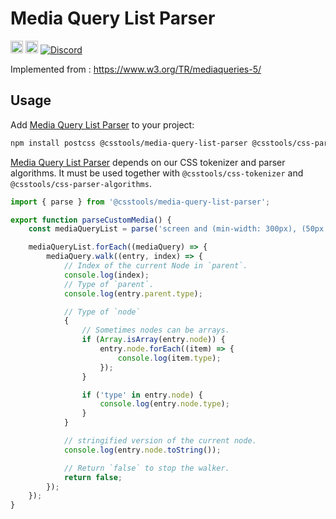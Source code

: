 # Media Query List Parser

[<img alt="npm version" src="https://img.shields.io/npm/v/@csstools/media-query-list-parser.svg" height="20">][npm-url]
[<img alt="Build Status" src="https://github.com/csstools/postcss-plugins/workflows/test/badge.svg" height="20">][cli-url]
[<img alt="Discord" src="https://shields.io/badge/Discord-5865F2?logo=discord&logoColor=white">][discord]

Implemented from : https://www.w3.org/TR/mediaqueries-5/

## Usage

Add [Media Query List Parser] to your project:

```bash
npm install postcss @csstools/media-query-list-parser @csstools/css-parser-algorithms @csstools/css-tokenizer --save-dev
```

[Media Query List Parser] depends on our CSS tokenizer and parser algorithms.
It must be used together with `@csstools/css-tokenizer` and `@csstools/css-parser-algorithms`.

```ts
import { parse } from '@csstools/media-query-list-parser';

export function parseCustomMedia() {
	const mediaQueryList = parse('screen and (min-width: 300px), (50px < height < 30vw)');

	mediaQueryList.forEach((mediaQuery) => {
		mediaQuery.walk((entry, index) => {
			// Index of the current Node in `parent`.
			console.log(index);
			// Type of `parent`.
			console.log(entry.parent.type);

			// Type of `node`
			{
				// Sometimes nodes can be arrays.
				if (Array.isArray(entry.node)) {
					entry.node.forEach((item) => {
						console.log(item.type);
					});
				}

				if ('type' in entry.node) {
					console.log(entry.node.type);
				}
			}

			// stringified version of the current node.
			console.log(entry.node.toString());

			// Return `false` to stop the walker.
			return false;
		});
	});
}
```

[cli-url]: https://github.com/csstools/postcss-plugins/actions/workflows/test.yml?query=workflow/test
[discord]: https://discord.gg/bUadyRwkJS
[npm-url]: https://www.npmjs.com/package/@csstools/media-query-list-parser

[Media Query List Parser]: https://github.com/csstools/postcss-plugins/tree/main/packages/media-query-list-parser
